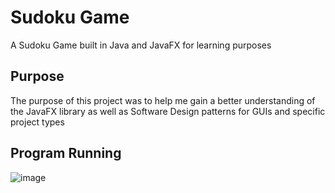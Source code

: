 # Sudoku Game
 A Sudoku Game built in Java and JavaFX for learning purposes

## Purpose
 The purpose of this project was to help me gain a better understanding of the JavaFX library as well as Software Design patterns for GUIs and specific project types

## Program Running
 ![image](https://user-images.githubusercontent.com/42144047/144070005-a457a910-7478-49a0-81b1-88658b15209b.png)
